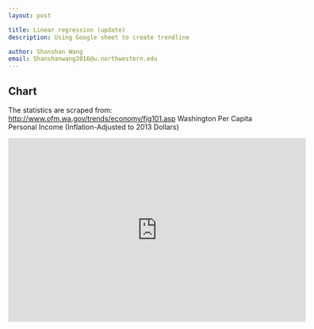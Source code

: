 ```yaml
---
layout: post

title: Linear regression (update)
description: Using Google sheet to create trendline

author: Shanshan Wang
email: Shanshanwang2016@u.northwestern.edu
---
```


## Chart
The statistics are scraped from: 
http://www.ofm.wa.gov/trends/economy/fig101.asp
Washington Per Capita Personal Income
(Inflation-Adjusted to 2013 Dollars)

<iframe width="600" height="371" seamless frameborder="0" scrolling="no" src="https://docs.google.com/spreadsheets/d/1faezZbFGEJ1kuGM1CxvITYCAq2rUel01BH5GRN3vECA/pubchart?oid=658545782&amp;format=interactive"></iframe>


